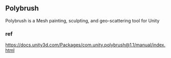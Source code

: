 ## Polybrush
Polybrush is a Mesh painting, sculpting, and geo-scattering tool for Unity

### ref 
https://docs.unity3d.com/Packages/com.unity.polybrush@1.1/manual/index.html
